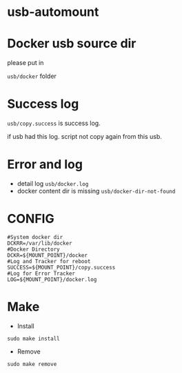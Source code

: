 # usb-automount

# Docker usb source dir

please put in 

`usb/docker` folder

# Success log

`usb/copy.success` is success log.

if usb had this log. script not copy again from this usb.

# Error and log

- detail log `usb/docker.log` 
- docker content dir is missing `usb/docker-dir-not-found`

# CONFIG

```
#System docker dir
DCKRR=/var/lib/docker
#Docker Directory
DCKR=${MOUNT_POINT}/docker
#Log and Tracker for reboot
SUCCESS=${MOUNT_POINT}/copy.success
#Log for Error Tracker
LOG=${MOUNT_POINT}/docker.log
```

# Make

- Install
```
sudo make install
```

- Remove
```
sudo make remove
```
